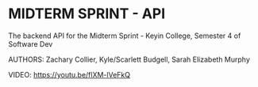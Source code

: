 # MIDTERM SPRINT - API

The backend API for the Midterm Sprint - Keyin College, Semester 4 of Software Dev

AUTHORS: Zachary Collier, Kyle/Scarlett Budgell, Sarah Elizabeth Murphy

VIDEO: https://youtu.be/flXM-lVeFkQ
